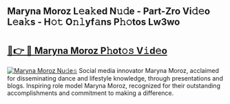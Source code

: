 ## Maryna Moroz L𝚎a𝚔ed N𝚞𝚍e - Part-Zro Vi𝚍𝚎o L𝚎a𝚔s - H𝚘𝚝 O𝚗𝚕yf𝚊ns P𝚑𝚘tos Lw3wo

# <h2><a href="http://kf8u3a.oniu.top/?m=Maryna+Moroz">🔗👉 🔴 Maryna Moroz P𝚑ot𝚘𝚜 V𝚒d𝚎o</a></h2>

[![Maryna Moroz Nu𝚍e𝚜](https://i.imgur.com/0qMVB7G.gif)](http://kf8u3a.oniu.top/?m=Maryna+Moroz)
Social media innovator Maryna Moroz, acclaimed for disseminating dance and lifestyle knowledge, through presentations and blogs. Inspiring role model Maryna Moroz, recognized for their outstanding accomplishments and commitment to making a difference.  
